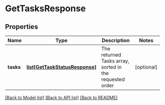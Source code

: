 # GetTasksResponse

## Properties
Name | Type | Description | Notes
------------ | ------------- | ------------- | -------------
**tasks** | [**list[GetTaskStatusResponse]**](GetTaskStatusResponse.md) | The returned Tasks array, sorted in the requested order | [optional] 

[[Back to Model list]](../README.md#documentation-for-models) [[Back to API list]](../README.md#documentation-for-api-endpoints) [[Back to README]](../README.md)


